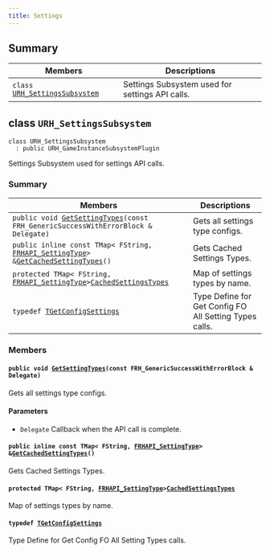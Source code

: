 ```yaml
---
title: Settings
---
```


## Summary

 Members                        | Descriptions                                
--------------------------------|---------------------------------------------
`class `[`URH_SettingsSubsystem`](#classURH__SettingsSubsystem) | Settings Subsystem used for settings API calls.

## class `URH_SettingsSubsystem` <a id="classURH__SettingsSubsystem"></a>

```
class URH_SettingsSubsystem
  : public URH_GameInstanceSubsystemPlugin
```

Settings Subsystem used for settings API calls.

### Summary

 Members                        | Descriptions                                
--------------------------------|---------------------------------------------
`public void `[`GetSettingTypes`](#classURH__SettingsSubsystem_1a9baeabf8f6c627f0aeb372d167860dbb)`(const FRH_GenericSuccessWithErrorBlock & Delegate)` | Gets all settings type configs.
`public inline const TMap< FString, `[`FRHAPI_SettingType`](RHAPI_SettingType.md#structFRHAPI__SettingType)` > & `[`GetCachedSettingTypes`](#classURH__SettingsSubsystem_1a4b23539bfcd976a64cc09be010fe8174)`()` | Gets Cached Settings Types.
`protected TMap< FString, `[`FRHAPI_SettingType`](RHAPI_SettingType.md#structFRHAPI__SettingType)` > `[`CachedSettingsTypes`](#classURH__SettingsSubsystem_1ab978c2c24f56b7723acdc0c5fb7264d5) | Map of settings types by name.
`typedef `[`TGetConfigSettings`](#classURH__SettingsSubsystem_1a38cbf40b30111c905cd3926ac5c9d368) | Type Define for Get Config FO All Setting Types calls.

### Members

#### `public void `[`GetSettingTypes`](#classURH__SettingsSubsystem_1a9baeabf8f6c627f0aeb372d167860dbb)`(const FRH_GenericSuccessWithErrorBlock & Delegate)` <a id="classURH__SettingsSubsystem_1a9baeabf8f6c627f0aeb372d167860dbb"></a>

Gets all settings type configs.

#### Parameters
* `Delegate` Callback when the API call is complete.

#### `public inline const TMap< FString, `[`FRHAPI_SettingType`](RHAPI_SettingType.md#structFRHAPI__SettingType)` > & `[`GetCachedSettingTypes`](#classURH__SettingsSubsystem_1a4b23539bfcd976a64cc09be010fe8174)`()` <a id="classURH__SettingsSubsystem_1a4b23539bfcd976a64cc09be010fe8174"></a>

Gets Cached Settings Types.

#### `protected TMap< FString, `[`FRHAPI_SettingType`](RHAPI_SettingType.md#structFRHAPI__SettingType)` > `[`CachedSettingsTypes`](#classURH__SettingsSubsystem_1ab978c2c24f56b7723acdc0c5fb7264d5) <a id="classURH__SettingsSubsystem_1ab978c2c24f56b7723acdc0c5fb7264d5"></a>

Map of settings types by name.

#### `typedef `[`TGetConfigSettings`](#classURH__SettingsSubsystem_1a38cbf40b30111c905cd3926ac5c9d368) <a id="classURH__SettingsSubsystem_1a38cbf40b30111c905cd3926ac5c9d368"></a>

Type Define for Get Config FO All Setting Types calls.

